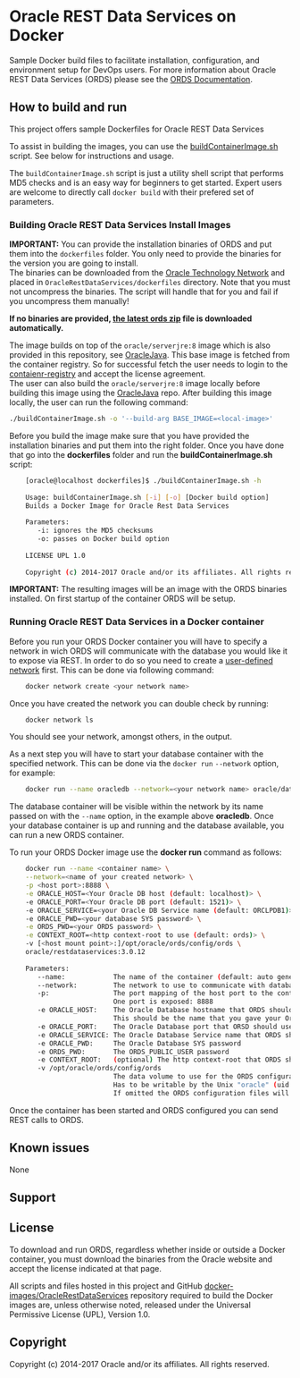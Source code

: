 # Oracle REST Data Services on Docker

Sample Docker build files to facilitate installation, configuration, and environment setup for DevOps users.
For more information about Oracle REST Data Services (ORDS) please see the [ORDS Documentation](http://www.oracle.com/technetwork/developer-tools/rest-data-services/documentation/index.html).

## How to build and run

This project offers sample Dockerfiles for Oracle REST Data Services

To assist in building the images, you can use the [buildContainerImage.sh](dockerfiles/buildContainerImage.sh) script. See below for instructions and usage.

The `buildContainerImage.sh` script is just a utility shell script that performs MD5 checks and is an easy way for beginners to get started. Expert users are welcome to directly call `docker build` with their prefered set of parameters.

### Building Oracle REST Data Services Install Images

**IMPORTANT:** You can provide the installation binaries of ORDS and put them into the `dockerfiles` folder. You only need to provide the binaries for the version you are going to install.\
The binaries can be downloaded from the [Oracle Technology Network](http://www.oracle.com/technetwork/developer-tools/rest-data-services/downloads/index.html) and placed in `OracleRestDataServices/dockerfiles` directory. Note that you must not uncompress the binaries. The script will handle that for you and fail if you uncompress them manually!  

**If no binaries are provided, [the latest ords zip](https://download.oracle.com/otn_software/java/ords/ords-latest.zip) file is downloaded automatically.**

The image builds on top of the `oracle/serverjre:8` image which is also provided in this repository, see [OracleJava](../OracleJava). This base image is fetched from the container registry. So for successful fetch the user needs to login to the [contaienr-registry](container-registry.oracle.com) and accept the license agreement.\
The user can also build the `oracle/serverjre:8` image locally before building this image using the [OracleJava](../OracleJava) repo. After building this image locally, the user can run the following command:

```bash
./buildContainerImage.sh -o '--build-arg BASE_IMAGE=<local-image>'
```

Before you build the image make sure that you have provided the installation binaries and put them into the right folder. Once you have done that go into the **dockerfiles** folder and run the **buildContainerImage.sh** script:

```bash
    [oracle@localhost dockerfiles]$ ./buildContainerImage.sh -h
    
    Usage: buildContainerImage.sh [-i] [-o] [Docker build option]
    Builds a Docker Image for Oracle Rest Data Services
    
    Parameters:
       -i: ignores the MD5 checksums
       -o: passes on Docker build option
    
    LICENSE UPL 1.0
    
    Copyright (c) 2014-2017 Oracle and/or its affiliates. All rights reserved.
```

**IMPORTANT:** The resulting images will be an image with the ORDS binaries installed. On first startup of the container ORDS will be setup.

### Running Oracle REST Data Services in a Docker container

Before you run your ORDS Docker container you will have to specify a network in wich ORDS will communicate with the database you would like it to expose via REST.
In order to do so you need to create a [user-defined network](https://docs.docker.com/engine/userguide/networking/#user-defined-networks) first.
This can be done via following command:

```bash
    docker network create <your network name>
```

Once you have created the network you can double check by running:

```bash
    docker network ls
```

You should see your network, amongst others, in the output.

As a next step you will have to start your database container with the specified network. This can be done via the `docker run` `--network` option, for example:

```bash
    docker run --name oracledb --network=<your network name> oracle/database:12.2.0.1-ee
```

The database container will be visible within the network by its name passed on with the `--name` option, in the example above **oracledb**.
Once your database container is up and running and the database available, you can run a new ORDS container.

To run your ORDS Docker image use the **docker run** command as follows:

```bash
    docker run --name <container name> \
    --network=<name of your created network> \
    -p <host port>:8888 \
    -e ORACLE_HOST=<Your Oracle DB host (default: localhost)> \
    -e ORACLE_PORT=<Your Oracle DB port (default: 1521)> \
    -e ORACLE_SERVICE=<your Oracle DB Service name (default: ORCLPDB1)> \
    -e ORACLE_PWD=<your database SYS password> \
    -e ORDS_PWD=<your ORDS password> \
    -e CONTEXT_ROOT=<http context-root to use (default: ords)> \
    -v [<host mount point>:]/opt/oracle/ords/config/ords \
    oracle/restdataservices:3.0.12
    
    Parameters:
       --name:            The name of the container (default: auto generated)
       --network:         The network to use to communicate with databases.
       -p:                The port mapping of the host port to the container port. 
                          One port is exposed: 8888
       -e ORACLE_HOST:    The Oracle Database hostname that ORDS should use (default: localhost)
                          This should be the name that you gave your Oracle database Docker container, e.g. "oracledb"
       -e ORACLE_PORT:    The Oracle Database port that ORSD should use (default: 1521)
       -e ORACLE_SERVICE: The Oracle Database Service name that ORDS should use (default: ORCLPDB1)
       -e ORACLE_PWD:     The Oracle Database SYS password
       -e ORDS_PWD:       The ORDS_PUBLIC_USER password
       -e CONTEXT_ROOT:   (optional) The http context-root that ORDS should use (default: ords)
       -v /opt/oracle/ords/config/ords
                          The data volume to use for the ORDS configuration files.
                          Has to be writable by the Unix "oracle" (uid: 54321) user inside the container!
                          If omitted the ORDS configuration files will not be persisted over container recreation.
```

Once the container has been started and ORDS configured you can send REST calls to ORDS.

## Known issues

None

## Support

## License

To download and run ORDS, regardless whether inside or outside a Docker container, you must download the binaries from the Oracle website and accept the license indicated at that page.

All scripts and files hosted in this project and GitHub [docker-images/OracleRestDataServices](./) repository required to build the Docker images are, unless otherwise noted, released under the Universal Permissive License (UPL), Version 1.0.

## Copyright

Copyright (c) 2014-2017 Oracle and/or its affiliates. All rights reserved.
